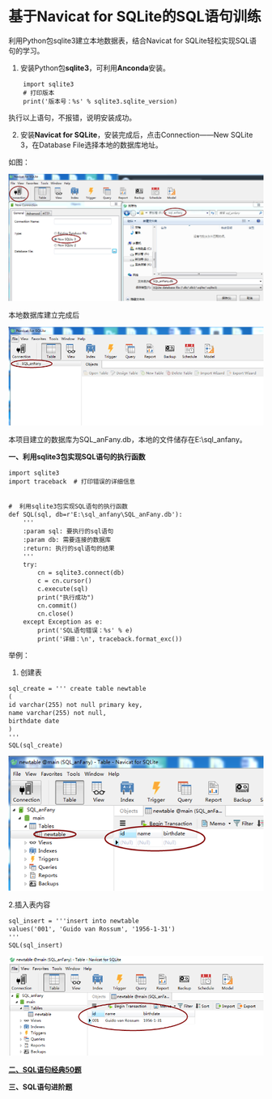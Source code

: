 # 基于Navicat for SQLite的SQL语句训练

利用Python包sqlite3建立本地数据表，结合Navicat for SQLite轻松实现SQL语句的学习。

 1. 安装Python包**sqlite3**，可利用**Anconda**安装。
```
    import sqlite3
    # 打印版本
    print('版本号：%s' % sqlite3.sqlite_version)
```
执行以上语句，不报错，说明安装成功。
 

 2. 安装**Navicat for SQLite**，安装完成后，点击Connection——New SQLite 3，在Database File选择本地的数据库地址。
 
 如图：
 
 ![image](https://github.com/Anfany/Python3-Practice/blob/master/sqlite/db.png)
 
 本地数据库建立完成后
 
 ![image](https://github.com/Anfany/Python3-Practice/blob/master/sqlite/db1.png)
 
 
本项目建立的数据库为SQL_anFany.db，本地的文件储存在E:\sql_anfany。

**一、利用sqlite3包实现SQL语句的执行函数**

```
import sqlite3
import traceback  # 打印错误的详细信息


#  利用sqlite3包实现SQL语句的执行函数
def SQL(sql, db=r'E:\sql_anfany\SQL_anFany.db'):
    '''
    :param sql: 要执行的sql语句
    :param db: 需要连接的数据库
    :return: 执行的sql语句的结果
    '''
    try:
        cn = sqlite3.connect(db)
        c = cn.cursor()
        c.execute(sql)
        print("执行成功")
        cn.commit()
        cn.close()
    except Exception as e:
        print('SQL语句错误：%s' % e)
        print('详细：\n', traceback.format_exc())
```
举例：
1. 创建表
```
sql_create = ''' create table newtable
(
id varchar(255) not null primary key,
name varchar(255) not null,
birthdate date
)
'''
SQL(sql_create)
```

 ![image](https://github.com/Anfany/Python3-Practice/blob/master/sqlite/table.png)
 
2.插入表内容
```
sql_insert = '''insert into newtable
values('001', 'Guido van Rossum', '1956-1-31')
'''
SQL(sql_insert)
```
![image](https://github.com/Anfany/Python3-Practice/blob/master/sqlite/record.png)


**[二、SQL语句经典50题](https://github.com/Anfany/Python3-Practice/blob/master/sqlite/%E7%BB%8F%E5%85%B850.md)**

**三、SQL语句进阶题**
